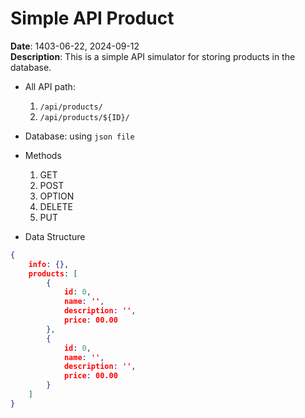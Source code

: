 # Simple API Product
**Date**: 1403-06-22, 2024-09-12<br>
**Description**: This is a simple API simulator for storing products in the database.
- All API path:
    1. `/api/products/`
    2. `/api/products/${ID}/`

- Database: using `json file`

- Methods
    1. GET
    2. POST
    3. OPTION
    4. DELETE
    5. PUT

- Data Structure
```json
{
    info: {},
    products: [
        {
            id: 0,
            name: '',
            description: '',
            price: 00.00
        },
        {
            id: 0,
            name: '',
            description: '',
            price: 00.00
        }
    ]
}
```